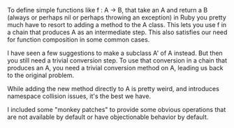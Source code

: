 To define simple functions like f : A -> B, that take an A and return a B
(always or perhaps nil or perhaps throwing an exception) in Ruby you pretty
much have to resort to adding a method to the A class. This lets you use f
in a chain that produces A as an intermediate step. This also satisfies our
need for function composition in some common cases.

I have seen a few suggestions to make a subclass A' of A instead. But then you
still need a trivial conversion step. To use that conversion in a chain that
produces an A, you need a trivial conversion method on A, leading us back to
the original problem.

While adding the new method directly to A is pretty weird, and introduces
namespace collision issues, it's the best we have.

I included some "monkey patches" to provide some obvious operations that are
not available by default or have objectionable behavior by default.
